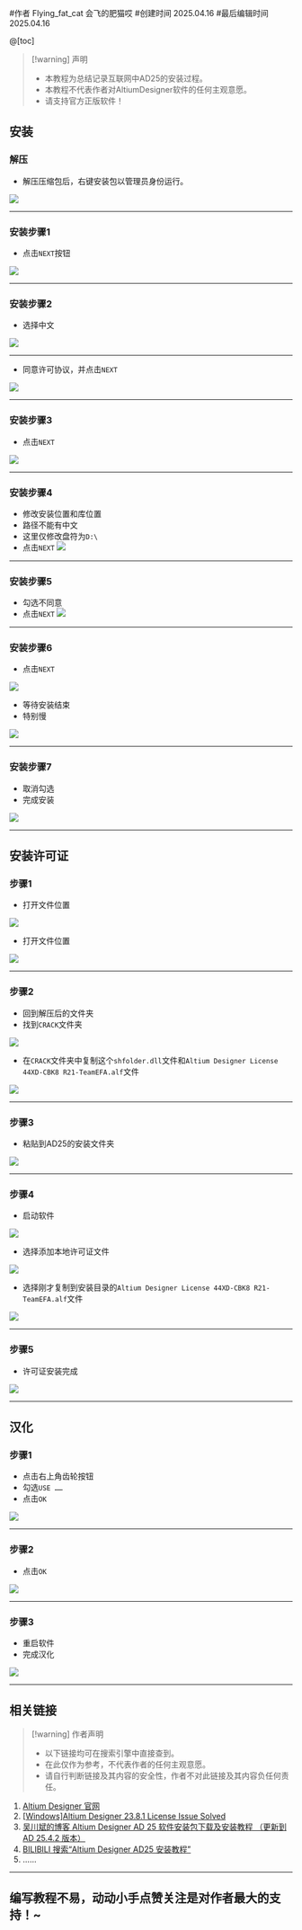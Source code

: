 #作者 Flying_fat_cat 会飞的肥猫哎 
#创建时间 2025.04.16
#最后编辑时间 2025.04.16

@[toc]

> [!warning] 声明
> - 本教程为总结记录互联网中AD25的安装过程。
> - 本教程不代表作者对AltiumDesigner软件的任何主观意愿。
> - 请支持官方正版软件！
## 安装
### 解压

- 解压压缩包后，右键安装包以管理员身份运行。

![](肥猫的小世界/肥猫的学习世界/硬件%20PCB/AltiumDesigner%20AD25%20安装/图片/1.png)

---
### 安装步骤1

- 点击`NEXT`按钮

![](肥猫的小世界/肥猫的学习世界/硬件%20PCB/AltiumDesigner%20AD25%20安装/图片/2.png)

---
### 安装步骤2

- 选择中文

![](肥猫的小世界/肥猫的学习世界/硬件%20PCB/AltiumDesigner%20AD25%20安装/图片/3.png)

---
- 同意许可协议，并点击`NEXT`

![](肥猫的小世界/肥猫的学习世界/硬件%20PCB/AltiumDesigner%20AD25%20安装/图片/4.png)

---
### 安装步骤3

- 点击`NEXT`

![](肥猫的小世界/肥猫的学习世界/硬件%20PCB/AltiumDesigner%20AD25%20安装/图片/5.png)

---
### 安装步骤4

- 修改安装位置和库位置
- 路径不能有中文
- 这里仅修改盘符为`D:\`
- 点击`NEXT`
![](肥猫的小世界/肥猫的学习世界/硬件%20PCB/AltiumDesigner%20AD25%20安装/图片/6.png)

---
### 安装步骤5

- 勾选不同意
- 点击`NEXT`
![](肥猫的小世界/肥猫的学习世界/硬件%20PCB/AltiumDesigner%20AD25%20安装/图片/7.png)

---
### 安装步骤6

- 点击`NEXT`

![](肥猫的小世界/肥猫的学习世界/硬件%20PCB/AltiumDesigner%20AD25%20安装/图片/8.png)

- 等待安装结束
- 特别慢

![](肥猫的小世界/肥猫的学习世界/硬件%20PCB/AltiumDesigner%20AD25%20安装/图片/9.png)

---
### 安装步骤7

- 取消勾选
- 完成安装

![](肥猫的小世界/肥猫的学习世界/硬件%20PCB/AltiumDesigner%20AD25%20安装/图片/10.png)

---
## 安装许可证

### 步骤1

- 打开文件位置

![](肥猫的小世界/肥猫的学习世界/硬件%20PCB/AltiumDesigner%20AD25%20安装/图片/11.png)

- 打开文件位置

![](肥猫的小世界/肥猫的学习世界/硬件%20PCB/AltiumDesigner%20AD25%20安装/图片/12.png)

---
### 步骤2

- 回到解压后的文件夹
- 找到`CRACK`文件夹

![](肥猫的小世界/肥猫的学习世界/硬件%20PCB/AltiumDesigner%20AD25%20安装/图片/13.png)

- 在`CRACK`文件夹中复制这个`shfolder.dll`文件和`Altium Designer License 44XD-CBK8 R21-TeamEFA.alf`文件

![](肥猫的小世界/肥猫的学习世界/硬件%20PCB/AltiumDesigner%20AD25%20安装/图片/14.png)

---
### 步骤3

- 粘贴到AD25的安装文件夹

![](肥猫的小世界/肥猫的学习世界/硬件%20PCB/AltiumDesigner%20AD25%20安装/图片/15.png)

---
### 步骤4

- 启动软件

![](肥猫的小世界/肥猫的学习世界/硬件%20PCB/AltiumDesigner%20AD25%20安装/图片/16.png)

- 选择添加本地许可证文件

![](肥猫的小世界/肥猫的学习世界/硬件%20PCB/AltiumDesigner%20AD25%20安装/图片/17.png)

- 选择刚才复制到安装目录的`Altium Designer License 44XD-CBK8 R21-TeamEFA.alf`文件

![](肥猫的小世界/肥猫的学习世界/硬件%20PCB/AltiumDesigner%20AD25%20安装/图片/18.png)

---
### 步骤5

- 许可证安装完成

![](肥猫的小世界/肥猫的学习世界/硬件%20PCB/AltiumDesigner%20AD25%20安装/图片/19.png)

---
## 汉化

### 步骤1

- 点击右上角齿轮按钮
- 勾选`USE ……`
- 点击`OK`

![](肥猫的小世界/肥猫的学习世界/硬件%20PCB/AltiumDesigner%20AD25%20安装/图片/20.png)

---
### 步骤2

- 点击`OK`

![](肥猫的小世界/肥猫的学习世界/硬件%20PCB/AltiumDesigner%20AD25%20安装/图片/21.png)

---
### 步骤3

- 重启软件
- 完成汉化

![](肥猫的小世界/肥猫的学习世界/硬件%20PCB/AltiumDesigner%20AD25%20安装/图片/22.png)

---
## 相关链接

> [!warning] 作者声明
> - 以下链接均可在搜索引擎中直接查到。
> - 在此仅作为参考，不代表作者的任何主观意愿。
> - 请自行判断链接及其内容的安全性，作者不对此链接及其内容负任何责任。

1. [Altium Designer 官网](https://www.altium.com.cn/altium-designer/?srsltid=AfmBOorK2ju99zrfZAyYGr62LSocMltv3ZShQ4tW_sxxkQNie8lq-7ul)
2. [[Windows]Altium Designer 23.8.1 License Issue Solved](https://bbs.eetop.cn/thread-954632-1-1.html)
3. [吴川斌的博客 Altium Designer AD 25 软件安装包下载及安装教程 （更新到 AD 25.4.2 版本）](https://www.mr-wu.cn/altium-designer-ad-25-free-download/)
4. [BILIBILI 搜索“Altium Designer AD25 安装教程”](https://search.bilibili.com/all?keyword=Altium%20Designer%20AD25%20%E5%AE%89%E8%A3%85%E6%95%99%E7%A8%8B&from_source=webtop_search&spm_id_from=333.1007&search_source=5)
5. ……

---
## 编写教程不易，动动小手点赞关注是对作者最大的支持！~